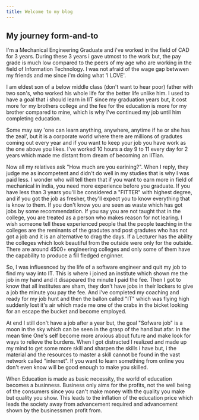 ```yaml
---
title: Welcome to my blog
---
```

## My journey form-and-to

  I'm a Mechanical Engineering Graduate and i've worked in the field of CAD for 3 years.
During these 3 years i gave utmost to the work but, the pay grade is much low compared to the peers of my age
who are working in the field of Information Technology.
I was not afraid of the wage gap betwwen my friends and me since i'm doing what 'I LOVE'.

  I am eldest son of a below middle class (don't want to hear poor) father with two son's, who worked his whole life for the better life unlike him. I used to have a goal that i should learn in IIT since my graduation years but, it cost more for my brothers college and the fee for the education is more for my brother compared to mine, which is why I've continued my job until him completing education.
 
  Some may say 'one can learn anything, anywhere, anytime if he or she has the zeal', but it is a corporate world where there are millions of gradutes coming out every year and if you want to keep your job you have work as the one above you likes. I've worked 10 hours a day 9 to 11 every day for 2 years which made me distant from dream of becoming an IITian.
  
  Now all my relatives ask "How much are you earining?". When I reply, they judge me as incompetent and didn't do well in my studies that is why I was paid less. I wonder who will tell them that if you want to earn more in field of mechanical in india, you need more experience before you graduate. If you have less than 3 years you'll be considered a "FITTER" with highest degree, and if you got the job as fresher, they'll expect you to know everything that is know to them. If you don't know you are seen as waste which has got jobs by some recommendation. If you say you are not taught that in the college, you are treated as a person who makes reason for not learing. I wish someone tell these experienced people that the people teaching in the colleges are the reminants of the gradutes and post gradutes who has not got a job and it is an alternative to drag the days. If a Lecturer has the ability the colleges which look beautiful from the outside were only for the outside. There are around 4500+ engineering colleges and only some of them have the capability to produce a fill fledged enginner.
  
  So, I was influesnced by the life of a software engineer  and quit my job to find my way into IT. This is where i joined an institute which shown me the job in my hand and it disapeared the minute I paid the fee. Then I got to know that all institutes are sham, they don't have jobs in their lockers to give a job the minute you pay the fee. And i've completed my coaching and ready for my job hunt and then the ballon called "IT" which was flying high suddenly lost it's air which made me one of the crabs in the bicket looking for an escape the bucket and become employed.
  
  At end I still don't have a job after a year but, the goal "Sofware job" is a moon in the sky which can be seen in the grasp of the hand but afar. In the mean time One's self become more anxious about future and make look for ways to relieve the burdens. When I got distracted I realized and made up my mind to get some more skill and sharpen the skills i have but, i the material and the resources to master a skill cannot be found in the vast network called "internet". If you want to learn something from online you don't even know will be good enough to make you skilled.
  
  When Education is made as basic necessity, the world of education becomes a businness. Business only aims for the profits, not the well being of the consumers since you can't make money with the quality you make but quality you show. This leads to the inflation of the education price which leads the society away from advancement required and advancement shown by the businessmen profit from.
